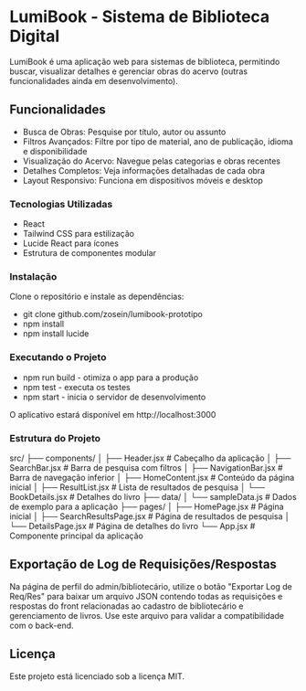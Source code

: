# LumiBook - Sistema de Biblioteca Digital

LumiBook é uma aplicação web para sistemas de biblioteca, permitindo buscar, visualizar detalhes e gerenciar obras do acervo (outras funcionalidades ainda em desenvolvimento).

## Funcionalidades

- Busca de Obras: Pesquise por título, autor ou assunto
- Filtros Avançados: Filtre por tipo de material, ano de publicação, idioma e disponibilidade
- Visualização do Acervo: Navegue pelas categorias e obras recentes
- Detalhes Completos: Veja informações detalhadas de cada obra
- Layout Responsivo: Funciona em dispositivos móveis e desktop

### Tecnologias Utilizadas

- React
- Tailwind CSS para estilização
- Lucide React para ícones
- Estrutura de componentes modular

### Instalação

Clone o repositório e instale as dependências:

- git clone github.com/zosein/lumibook-prototipo
- npm install
- npm install lucide

### Executando o Projeto

- npm run build - otimiza o app para a produção
- npm test - executa os testes
- npm start - inicia o servidor de desenvolvimento

O aplicativo estará disponível em http://localhost:3000

### Estrutura do Projeto

src/
├── components/
│ ├── Header.jsx # Cabeçalho da aplicação
│ ├── SearchBar.jsx # Barra de pesquisa com filtros
│ ├── NavigationBar.jsx # Barra de navegação inferior
│ ├── HomeContent.jsx # Conteúdo da página inicial
│ ├── ResultList.jsx # Lista de resultados de pesquisa
│ └── BookDetails.jsx # Detalhes do livro
├── data/
│ └── sampleData.js # Dados de exemplo para a aplicação
├── pages/
│ ├── HomePage.jsx # Página inicial
│ ├── SearchResultsPage.jsx # Página de resultados de pesquisa
│ └── DetailsPage.jsx # Página de detalhes do livro
└── App.jsx # Componente principal da aplicação

## Exportação de Log de Requisições/Respostas

Na página de perfil do admin/bibliotecário, utilize o botão "Exportar Log de Req/Res" para baixar um arquivo JSON contendo todas as requisições e respostas do front relacionadas ao cadastro de bibliotecário e gerenciamento de livros. Use este arquivo para validar a compatibilidade com o back-end.

## Licença

Este projeto está licenciado sob a licença MIT.
